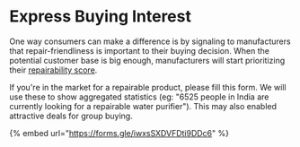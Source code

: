 # Express Buying Interest

One way consumers can make a difference is by signaling to manufacturers that repair-friendliness is important to their buying decision. When the potential customer base is big enough, manufacturers will start prioritizing their [repairability score](scoring-formula.md).

If you're in the market for a repairable product, please fill this form. We will use these to show aggregated statistics (eg: "6525 people in India are currently looking for a repairable water purifier"). This may also enabled attractive deals for group buying.

{% embed url="https://forms.gle/iwxsSXDVFDti9DDc6" %}

